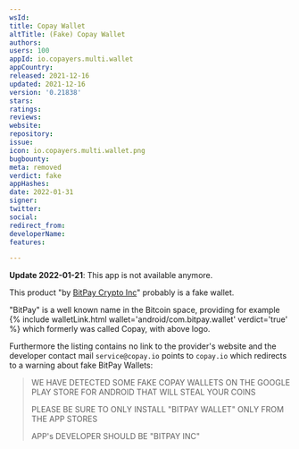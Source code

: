 ```yaml
---
wsId: 
title: Copay Wallet
altTitle: (Fake) Copay Wallet
authors: 
users: 100
appId: io.copayers.multi.wallet
appCountry: 
released: 2021-12-16
updated: 2021-12-16
version: '0.21838'
stars: 
ratings: 
reviews: 
website: 
repository: 
issue: 
icon: io.copayers.multi.wallet.png
bugbounty: 
meta: removed
verdict: fake
appHashes: 
date: 2022-01-31
signer: 
twitter: 
social: 
redirect_from: 
developerName: 
features: 

---
```


**Update 2022-01-21**: This app is not available anymore.

This product
"by [BitPay Crypto Inc](https://play.google.com/store/apps/developer?id=BitPay+Crypto+Inc)"
probably is a fake wallet.

"BitPay" is a well known name in the Bitcoin space, providing for example
{% include walletLink.html wallet='android/com.bitpay.wallet' verdict='true' %}
which formerly was called Copay, with above logo.

Furthermore the listing contains no link to the provider's website and the
developer contact mail `service@copay.io` points to `copay.io` which redirects
to a warning about fake BitPay Wallets:

> WE HAVE DETECTED SOME FAKE COPAY WALLETS ON THE GOOGLE PLAY STORE FOR ANDROID
  THAT WILL STEAL YOUR COINS
> 
> PLEASE BE SURE TO ONLY INSTALL "BITPAY WALLET" ONLY FROM THE APP STORES
> 
> APP's DEVELOPER SHOULD BE "BITPAY INC"
